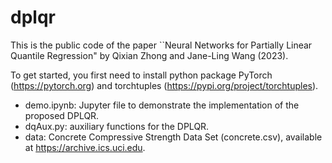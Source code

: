 # dplqr
This is the public code of the paper ``Neural Networks for Partially Linear Quantile Regression" by Qixian Zhong and Jane-Ling Wang (2023).

To get started, you first need to install python package PyTorch (https://pytorch.org) and torchtuples (https://pypi.org/project/torchtuples). 
- demo.ipynb: Jupyter file to demonstrate the implementation of the proposed DPLQR.
- dqAux.py: auxiliary functions for the DPLQR.
- data: Concrete Compressive Strength Data Set (concrete.csv), available at https://archive.ics.uci.edu.
